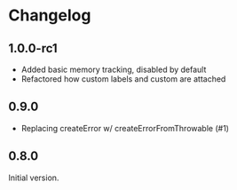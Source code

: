 # Changelog

## 1.0.0-rc1
- Added basic memory tracking, disabled by default
- Refactored how custom labels and custom are attached

## 0.9.0
- Replacing createError w/ createErrorFromThrowable (#1)

## 0.8.0

Initial version.

